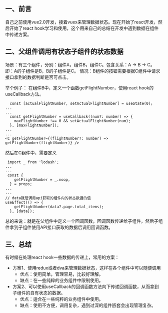 ## 一、前言
自己之前使用vue2.0开发，接着vuex来管理数据状态。现在开始了react开发，然后开始了react hook学习和使用，这个用来自己的总结在开发中遇到数据在组件中传递方案。

## 二、父组件调用有状态子组件的状态数据
场景：有三个组件，分别：组件A，组件B，组件C。包含关系：A -> B -> C。
即：A的子组件是B，B的子组件是C。
情况：B组件的按钮需要根据C组件中请求接口拿到的数据判断是否可点击。

举个例子：
在组件B中，定义一个函数getFlightNumber，使用react hook的useCallback方法。
```
  const [actualFlightNumber, setActualFlightNumber] = useState(0);
...
...
  const getFlightNumber = useCallback((num?: number) => {
    maxFlightNumber !== 0 && setActualFlightNumber(num);
  }, [maxFlightNumber]);
...
...
<C getFlightNumber={(flightNumber?: number) => getFlightNumber(flightNumber)} />
```

然后在C组件中，需要定义
```
 import _ from 'lodash';
...
...
 const {
    getFlightNumber = _.noop,
  } = props;
...
...
// data就是调用api获取的组件内的状态数据的值
useEffect(() => {
    getFlightNumber(data?.page.total_items);
  }, [data]);
```

总的来说：就是在父组件中定义一个回调函数，回调函数传递给子组件，然后子组件拿到子组件使用API接口获取的数据后调用回调函数。

## 三、总结
有时候在处理react hook一些数据的传递上，常用的方案：
+ 方案1、使用redux或者dva来管理数据状态，这样在各个组件中可以随便调用
  - 优点：使用简单，管理容易，比较好理解。
  - 缺点：在一些纯粹的业务组件中限制使用。
+ 方案2、可以使用useCallback的回调函数方法向下传递回调函数，从而拿到子组件的自有状态的数据。
  - 优点：适合在一些纯粹的业务组件中使用。
  - 缺点：使用不方便，调用复杂，遇到过深的组件嵌套会出现管理复杂。
